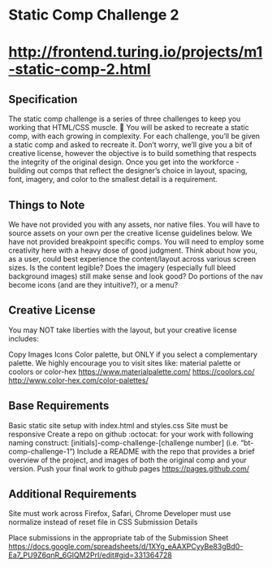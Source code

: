 # Static Comp Challenge 2
# http://frontend.turing.io/projects/m1-static-comp-2.html

## Specification

The static comp challenge is a series of three challenges to keep you working that HTML/CSS muscle. :muscle: You will be asked to recreate a static comp, with each growing in complexity. For each challenge, you’ll be given a static comp and asked to recreate it. Don’t worry, we’ll give you a bit of creative license, however the objective is to build something that respects the integrity of the original design. Once you get into the workforce - building out comps that reflect the designer’s choice in layout, spacing, font, imagery, and color to the smallest detail is a requirement.

## Things to Note

We have not provided you with any assets, nor native files. You will have to source assets on your own per the creative license guidelines below.
We have not provided breakpoint specific comps. You will need to employ some creativity here with a heavy dose of good judgment. Think about how you, as a user, could best experience the content/layout across various screen sizes. Is the content legible? Does the imagery (especially full bleed background images) still make sense and look good? Do portions of the nav become icons (and are they intuitive?), or a menu?

## Creative License

You may NOT take liberties with the layout, but your creative license includes:

Copy
Images
Icons
Color palette, but ONLY if you select a complementary palette. We highly encourage you to visit sites like: material palette or coolors or color-hex https://www.materialpalette.com/ https://coolors.co/ http://www.color-hex.com/color-palettes/

## Base Requirements

Basic static site setup with index.html and styles.css
Site must be responsive
Create a repo on github :octocat: for your work with following naming construct: [initials]-comp-challenge-[challenge number] (i.e. “bt-comp-challenge-1”)
Include a README with the repo that provides a brief overview of the project, and images of both the original comp and your version.
Push your final work to github pages https://pages.github.com/

## Additional Requirements

Site must work across Firefox, Safari, Chrome
Developer must use normalize instead of reset file in CSS
Submission Details

Place submissions in the appropriate tab of the Submission Sheet https://docs.google.com/spreadsheets/d/1XYg_eAAXPCyyBe83gBd0-Ea7_PU9Z6qnR_6GIQM2PrI/edit#gid=331364728